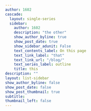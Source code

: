 ```yaml
---
author: 1602
cascade:
  layout: single-series
  sidebar: 
    author: 1602
    description: "the other"
    show_author_byline: true
    show_post_date: true
    show_sidebar_adunit: False
    text_contents_label: On this page
    text_link_label: "that"
    text_link_url: "/blog/"
    text_series_label: outline
    title: this 
description: ""
layout: list-sidebar
show_author_byline: false
show_post_date: false
show_post_thumbnail: true
subtitle: 
thumbnail_left: false
---
```

